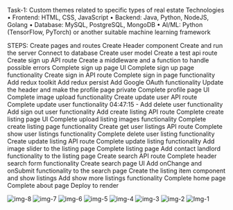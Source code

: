 Task-1: Custom themes related to specific types of real estate
Technologies
• Frontend: HTML, CSS, JavaScript
• Backend: Java, Python, NodeJS, Golang
• Database: MySQL, PostgreSQL, MongoDB
• AI/ML: Python (TensorFlow, PyTorch) or another suitable machine learning
framework

STEPS:
Create pages and routes
Create Header component 
Create and run the server 
Connect to database 
Create user model
Create a test api route
Create sign up API route
Create a middleware and a function to handle possible errors
Complete sign up page Ul
Complete sign up page functionality
Create sign in API route
Complete sign in page functionality
Add redux toolkit
Add redux persist
Add Google OAuth functionality
Update the header and make the profile page private
Complete profile page Ul
Complete image upload functionality
Create update user API route
Complete update user functionality 
04:47:15 - Add delete user functionality
Add sign out user functionality
Add create listing API route
Complete create listing page Ul
Complete upload listing images functionality 
Complete create listing page functionality 
Create get user listings API route
Complete show user listings functionality
Complete delete user listing functionality
Create update listing API route
Complete update listing functionality 
Add image slider to the listing page
Complete listing page
Add contact landlord functionality to the listing page
Create search API route
Complete header search form functionality
Create search page Ul
Add onChange and onSubmit functionality to the search page
Create the listing item component and show listings
Add show more listings functionality
Complete home page
Complete about page
Deploy to render


![img-8](https://github.com/user-attachments/assets/ad1fac46-8e02-4f99-b5f9-a1c17f1489cf)
![img-7](https://github.com/user-attachments/assets/4fdb6d2d-c66e-40e5-be9a-55b406fa3f74)
![img-6](https://github.com/user-attachments/assets/c9f0e568-aa4b-4a80-ae62-f37fc44dc73a)
![img-5](https://github.com/user-attachments/assets/3636cda4-eae5-4513-a63e-968f261ff593)
![img-4](https://github.com/user-attachments/assets/c18b1099-2922-4c0f-bf0c-d76b8adc87db)
![img-3](https://github.com/user-attachments/assets/3b297e48-f5e4-4516-8253-4e7702236628)
![img-2](https://github.com/user-attachments/assets/05afd3e1-0d52-4e8b-b3b1-f92f5334cd99)
![Img-1](https://github.com/user-attachments/assets/5c67c877-12dc-45bb-b847-5312b3322ea3)
